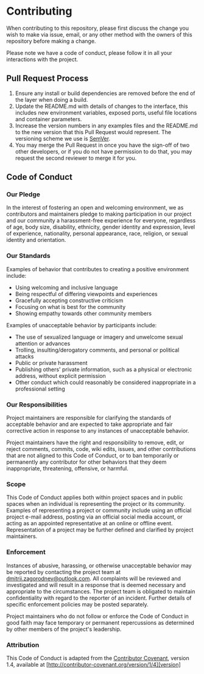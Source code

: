    # Contributing

   When contributing to this repository, please first discuss the change you wish to make via issue,
   email, or any other method with the owners of this repository before making a change. 

   Please note we have a code of conduct, please follow it in all your interactions with the project.

   ## Pull Request Process

   1. Ensure any install or build dependencies are removed before the end of the layer when doing a 
      build.
   2. Update the README.md with details of changes to the interface, this includes new environment 
      variables, exposed ports, useful file locations and container parameters.
   3. Increase the version numbers in any examples files and the README.md to the new version that this
      Pull Request would represent. The versioning scheme we use is [SemVer](http://semver.org/).
   4. You may merge the Pull Request in once you have the sign-off of two other developers, or if you 
      do not have permission to do that, you may request the second reviewer to merge it for you.

   ## Code of Conduct

   ### Our Pledge

   In the interest of fostering an open and welcoming environment, we as
   contributors and maintainers pledge to making participation in our project and
   our community a harassment-free experience for everyone, regardless of age, body
   size, disability, ethnicity, gender identity and expression, level of experience,
   nationality, personal appearance, race, religion, or sexual identity and
   orientation.

   ### Our Standards

   Examples of behavior that contributes to creating a positive environment
   include:

   * Using welcoming and inclusive language
   * Being respectful of differing viewpoints and experiences
   * Gracefully accepting constructive criticism
   * Focusing on what is best for the community
   * Showing empathy towards other community members

   Examples of unacceptable behavior by participants include:

   * The use of sexualized language or imagery and unwelcome sexual attention or
   advances
   * Trolling, insulting/derogatory comments, and personal or political attacks
   * Public or private harassment
   * Publishing others' private information, such as a physical or electronic
   address, without explicit permission
   * Other conduct which could reasonably be considered inappropriate in a
   professional setting

   ### Our Responsibilities

   Project maintainers are responsible for clarifying the standards of acceptable
   behavior and are expected to take appropriate and fair corrective action in
   response to any instances of unacceptable behavior.

   Project maintainers have the right and responsibility to remove, edit, or
   reject comments, commits, code, wiki edits, issues, and other contributions
   that are not aligned to this Code of Conduct, or to ban temporarily or
   permanently any contributor for other behaviors that they deem inappropriate,
   threatening, offensive, or harmful.

   ### Scope

   This Code of Conduct applies both within project spaces and in public spaces
   when an individual is representing the project or its community. Examples of
   representing a project or community include using an official project e-mail
   address, posting via an official social media account, or acting as an appointed
   representative at an online or offline event. Representation of a project may be
   further defined and clarified by project maintainers.

   ### Enforcement

   Instances of abusive, harassing, or otherwise unacceptable behavior may be
   reported by contacting the project team at dmitrii.zagorodnev@outlook.com. All
   complaints will be reviewed and investigated and will result in a response that
   is deemed necessary and appropriate to the circumstances. The project team is
   obligated to maintain confidentiality with regard to the reporter of an incident.
   Further details of specific enforcement policies may be posted separately.

   Project maintainers who do not follow or enforce the Code of Conduct in good
   faith may face temporary or permanent repercussions as determined by other
   members of the project's leadership.

   ### Attribution

   This Code of Conduct is adapted from the [Contributor Covenant][homepage], version 1.4,
   available at [http://contributor-covenant.org/version/1/4][version]

   [homepage]: http://contributor-covenant.org
   [version]: http://contributor-covenant.org/version/1/4/